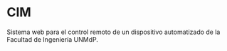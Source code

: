 # CIM
Sistema web para el control remoto de un dispositivo automatizado de la Facultad de Ingeniería UNMdP.
